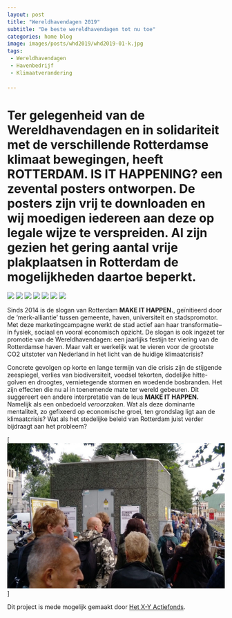 ```yaml
---
layout: post
title: "Wereldhavendagen 2019"
subtitle: "De beste wereldhavendagen tot nu toe"
categories: home blog
image: images/posts/whd2019/whd2019-01-k.jpg
tags: 
 - Wereldhavendagen 
 - Havenbedrijf
 - Klimaatverandering

---
```

# Ter gelegenheid van de Wereldhavendagen en in solidariteit met de verschillende Rotterdamse klimaat bewegingen, heeft **ROTTERDAM. IS IT HAPPENING?** een zevental posters ontworpen. De posters zijn vrij te downloaden en wij moedigen iedereen aan deze op legale wijze te verspreiden. Al zijn gezien het gering aantal vrije plakplaatsen in Rotterdam de mogelijkheden daartoe beperkt.

<div class="poster_wrapper">
  <a href="https://www.isithappening.nl/pdf-js/web/IIH03_posters-MIH-01.pdf"><img src="https://isithappening.github.io/happenings/iih03/thumbnails/IIH03_01_s.jpg" class="tile_AX tile_white"></a>
  <a href="https://www.isithappening.nl/pdf-js/web/IIH03_posters-MIH-02.pdf"><img src="https://isithappening.github.io/happenings/iih03/thumbnails/IIH03_02_s.jpg" class="tile_AX tile_white"></a>
  <a href="https://www.isithappening.nl/pdf-js/web/IIH03_posters-MIH-03.pdf"><img src="https://isithappening.github.io/happenings/iih03/thumbnails/IIH03_03_s.jpg" class="tile_AX tile_white"></a>
  <a href="https://www.isithappening.nl/pdf-js/web/IIH03_posters-MIH-04.pdf"><img src="https://isithappening.github.io/happenings/iih03/thumbnails/IIH03_04_s.jpg" class="tile_AX tile_white"></a>
  <a href="https://www.isithappening.nl/pdf-js/web/IIH03_posters-MIH-05.pdf"><img src="https://isithappening.github.io/happenings/iih03/thumbnails/IIH03_05_s.jpg" class="tile_AX tile_white"></a>
  <a href="https://www.isithappening.nl/pdf-js/web/IIH03_posters-MIH-06.pdf"><img src="https://isithappening.github.io/happenings/iih03/thumbnails/IIH03_06_s.jpg" class="tile_AX tile_white"></a>
  <a href="https://www.isithappening.nl/pdf-js/web/IIH03_posters-MIH-07.pdf"><img src="https://isithappening.github.io/happenings/iih03/thumbnails/IIH03_07_s.jpg" class="tile_AX tile_white"></a>
</div>

Sinds 2014 is de slogan van Rotterdam **MAKE IT HAPPEN.**, geïnitieerd door de ‘merk-alliantie’ tussen gemeente, haven, universiteit en stadspromotor. Met deze marketingcampagne werkt de stad actief aan haar transformatie–in fysiek, sociaal en vooral economisch opzicht. De slogan is ook ingezet ter promotie van de Wereldhavendagen: een jaarlijks festijn ter viering van de Rotterdamse haven. Maar valt er werkelijk wat te vieren voor de grootste CO2 uitstoter van Nederland in het licht van de huidige klimaatcrisis?

Concrete gevolgen op korte en lange termijn van die crisis zijn de stijgende zeespiegel, verlies van biodiversiteit, voedsel tekorten, dodelijke hitte-golven en droogtes, vernietegende stormen en woedende bosbranden. Het zijn effecten die nu al in toenemende mate ter wereld gebeuren. Dit suggereert een andere interpretatie van de leus **MAKE IT HAPPEN.** Namelijk als een onbedoeld *veroorzaken*. Wat als deze dominante mentaliteit, zo gefixeerd op economische groei, ten grondslag ligt aan de klimaatcrisis? Wat als het stedelijke beleid van Rotterdam juist verder bijdraagt aan het probleem?

[![Wereldhavendagen 2019](images/posts/whd2019/whd2019-03.jpg)]

Dit project is mede mogelijk gemaakt door [Het X-Y Actiefonds](https://hetactiefonds.nl/en/homepage/).